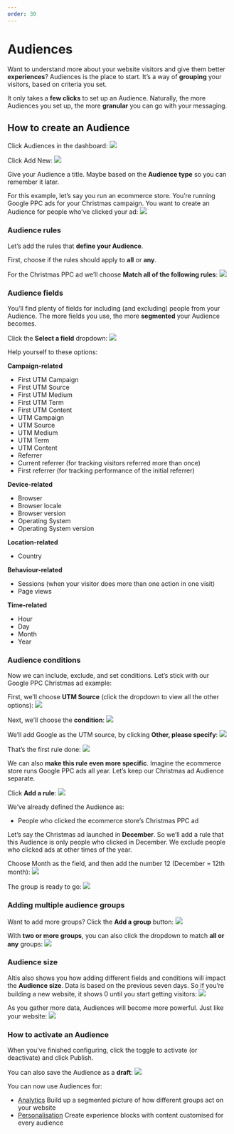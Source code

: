 ```yaml
---
order: 30
---
```


# Audiences

Want to understand more about your website visitors and give them better **experiences**? Audiences is the place to start. It’s a way of **grouping** your visitors, based on criteria you set. 

It only takes a **few clicks** to set up an Audience. Naturally, the more Audiences you set up, the more **granular** you can go with your messaging.

## How to create an Audience

Click Audiences in the dashboard:
![](../assets/audiences-image8.png)

Click Add New:
![](../assets/audiences-image1.png)

Give your Audience a title. Maybe based on the **Audience type** so you can remember it later. 

For this example, let’s say you run an ecommerce store. You’re running Google PPC ads for your Christmas campaign. You want to create an Audience for people who’ve clicked your ad:
![](../assets/audiences-image7.png)

### Audience rules

Let’s add the rules that **define your Audience**. 

First, choose if the rules should apply to **all** or **any**. 

For the Christmas PPC ad we’ll choose **Match all of the following rules**:
![](../assets/audiences-image14.png)

### Audience fields

You’ll find plenty of fields for including (and excluding) people from your Audience. The more fields you use, the more **segmented** your Audience becomes.

Click the **Select a field** dropdown:
![](../assets/audiences-image4.png)

Help yourself to these options:

**Campaign-related**
- First UTM Campaign
- First UTM Source
- First UTM Medium
- First UTM Term
- First UTM Content
- UTM Campaign
- UTM Source
- UTM Medium
- UTM Term
- UTM Content
- Referrer
- Current referrer (for tracking visitors referred more than once)
- First referrer (for tracking performance of the initial referrer)

**Device-related**
- Browser
- Browser locale
- Browser version
- Operating System
- Operating System version

**Location-related**

- Country

**Behaviour-related**

- Sessions (when your visitor does more than one action in one visit)
- Page views 

**Time-related**

- Hour
- Day
- Month
- Year

### Audience conditions

Now we can include, exclude, and set conditions. Let’s stick with our Google PPC Christmas ad example:

First, we’ll choose **UTM Source** (click the dropdown to view all the other options):
![](../assets/audiences-image6.png)

Next, we’ll choose the **condition**:
![](../assets/audiences-image5.png)

We’ll add Google as the UTM source, by clicking **Other, please specify**:
![](../assets/audiences-image13.png)

That’s the first rule done:
![](../assets/audiences-image16.png)

We can also **make this rule even more specific**. Imagine the ecommerce store runs Google PPC ads all year. Let’s keep our Christmas ad Audience separate. 

Click **Add a rule**:
![](../assets/audiences-image11.png)

We’ve already defined the Audience as:

- People who clicked the ecommerce store’s Christmas PPC ad

Let’s say the Christmas ad launched in **December**. So we’ll add a rule that this Audience is only people who clicked in December. We exclude people who clicked ads at other times of the year. 

Choose Month as the field, and then add the number 12 (December = 12th month):
![](../assets/audiences-image10.png)

The group is ready to go:
 ![](../assets/audiences-image3.png)

### Adding multiple audience groups

Want to add more groups? Click the **Add a group** button:
![](../assets/audiences-image2.png)

With **two or more groups**, you can also click the dropdown to match **all or any** groups:
![](../assets/audiences-image15.png)

### Audience size

Altis also shows you how adding different fields and conditions will impact the **Audience size**. Data is based on the previous seven days. So if you’re building a new website, it shows 0 until you start getting visitors:
![](../assets/audiences-image12.png)

As you gather more data, Audiences will become more powerful. Just like your website:
![](../assets/audiences-image17.png)

### How to activate an Audience

When you’ve finished configuring, click the toggle to activate (or deactivate) and click Publish. 

You can also save the Audience as a **draft**:
![](../assets/audiences-image9.png)

You can now use Audiences for:

- [Analytics](insights.md)
    Build up a segmented picture of how different groups act on your website
- [Personalisation](../content-and-content-blocks/experience-blocks.md)
    Create experience blocks with content customised for every audience
